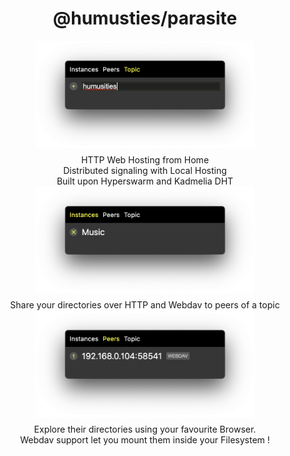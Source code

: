 <div align="center">
  <h1>@humusties/parasite</h1>
</div>

<div align="center">
  <img src="assets/screenshots/Screenshot%202020-05-25%20at%2005.09.50.png" alt="dark-crystal-icon" width="350"  style="padding-bottom: 0.5em;" />
</div>

<div align="center">
  HTTP Web Hosting from Home
<br/>Distributed signaling with Local Hosting
<br/>Built upon Hyperswarm and Kadmelia DHT
</div>

<div align="center">
  <img src="assets/screenshots/Screenshot%202020-05-25%20at%2005.10.14.png" alt="dark-crystal-icon" width="350"  style="padding-bottom: 0.5em;" />
</div>

<div align="center">
  Share your directories over HTTP and Webdav to peers of a topic
</div>

<div align="center">
  <img src="assets/screenshots/Screenshot-2020-05-25-at-05.09.34.png" alt="dark-crystal-icon" width="350"  style="padding-bottom: 0.5em;" />
</div>


<div align="center">
  Explore their directories using your favourite Browser.
  <br/> Webdav support let you mount them inside your Filesystem !
</div>
